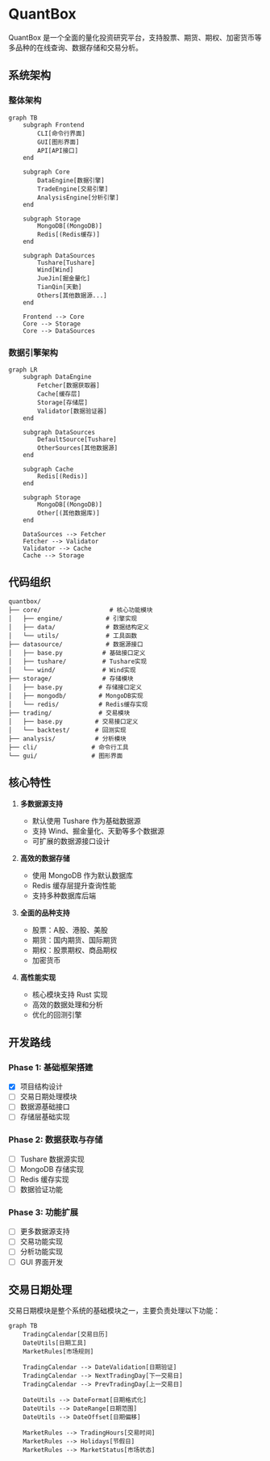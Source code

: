 # QuantBox

QuantBox 是一个全面的量化投资研究平台，支持股票、期货、期权、加密货币等多品种的在线查询、数据存储和交易分析。

## 系统架构

### 整体架构

```mermaid
graph TB
    subgraph Frontend
        CLI[命令行界面]
        GUI[图形界面]
        API[API接口]
    end

    subgraph Core
        DataEngine[数据引擎]
        TradeEngine[交易引擎]
        AnalysisEngine[分析引擎]
    end

    subgraph Storage
        MongoDB[(MongoDB)]
        Redis[(Redis缓存)]
    end

    subgraph DataSources
        Tushare[Tushare]
        Wind[Wind]
        JueJin[掘金量化]
        TianQin[天勤]
        Others[其他数据源...]
    end

    Frontend --> Core
    Core --> Storage
    Core --> DataSources
```

### 数据引擎架构

```mermaid
graph LR
    subgraph DataEngine
        Fetcher[数据获取器]
        Cache[缓存层]
        Storage[存储层]
        Validator[数据验证器]
    end

    subgraph DataSources
        DefaultSource[Tushare]
        OtherSources[其他数据源]
    end

    subgraph Cache
        Redis[(Redis)]
    end

    subgraph Storage
        MongoDB[(MongoDB)]
        Other[(其他数据库)]
    end

    DataSources --> Fetcher
    Fetcher --> Validator
    Validator --> Cache
    Cache --> Storage
```

## 代码组织

```
quantbox/
├── core/                   # 核心功能模块
│   ├── engine/            # 引擎实现
│   ├── data/              # 数据结构定义
│   └── utils/             # 工具函数
├── datasource/            # 数据源接口
│   ├── base.py           # 基础接口定义
│   ├── tushare/          # Tushare实现
│   └── wind/             # Wind实现
├── storage/              # 存储模块
│   ├── base.py          # 存储接口定义
│   ├── mongodb/         # MongoDB实现
│   └── redis/           # Redis缓存实现
├── trading/             # 交易模块
│   ├── base.py         # 交易接口定义
│   └── backtest/       # 回测实现
├── analysis/           # 分析模块
├── cli/               # 命令行工具
└── gui/               # 图形界面
```

## 核心特性

1. **多数据源支持**
   - 默认使用 Tushare 作为基础数据源
   - 支持 Wind、掘金量化、天勤等多个数据源
   - 可扩展的数据源接口设计

2. **高效的数据存储**
   - 使用 MongoDB 作为默认数据库
   - Redis 缓存层提升查询性能
   - 支持多种数据库后端

3. **全面的品种支持**
   - 股票：A股、港股、美股
   - 期货：国内期货、国际期货
   - 期权：股票期权、商品期权
   - 加密货币

4. **高性能实现**
   - 核心模块支持 Rust 实现
   - 高效的数据处理和分析
   - 优化的回测引擎

## 开发路线

### Phase 1: 基础框架搭建
- [x] 项目结构设计
- [ ] 交易日期处理模块
- [ ] 数据源基础接口
- [ ] 存储层基础实现

### Phase 2: 数据获取与存储
- [ ] Tushare 数据源实现
- [ ] MongoDB 存储实现
- [ ] Redis 缓存实现
- [ ] 数据验证功能

### Phase 3: 功能扩展
- [ ] 更多数据源支持
- [ ] 交易功能实现
- [ ] 分析功能实现
- [ ] GUI 界面开发

## 交易日期处理

交易日期模块是整个系统的基础模块之一，主要负责处理以下功能：

```mermaid
graph TB
    TradingCalendar[交易日历]
    DateUtils[日期工具]
    MarketRules[市场规则]
    
    TradingCalendar --> DateValidation[日期验证]
    TradingCalendar --> NextTradingDay[下一交易日]
    TradingCalendar --> PrevTradingDay[上一交易日]
    
    DateUtils --> DateFormat[日期格式化]
    DateUtils --> DateRange[日期范围]
    DateUtils --> DateOffset[日期偏移]
    
    MarketRules --> TradingHours[交易时间]
    MarketRules --> Holidays[节假日]
    MarketRules --> MarketStatus[市场状态]
```
